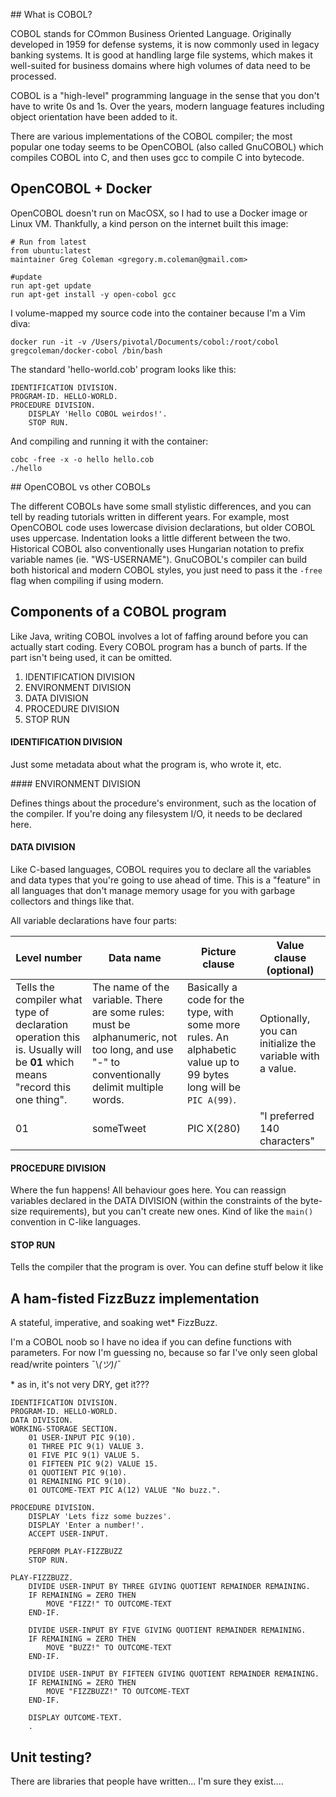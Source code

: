 ## What is COBOL?

COBOL stands for COmmon Business Oriented Language. Originally developed
in 1959 for defense systems, it is now commonly used in legacy banking systems.
It is good at handling large file systems, which makes it well-suited for business
domains where high volumes of data need to be processed.

COBOL is a "high-level" programming language in the sense that you don't have to
write 0s and 1s. Over the years, modern language features including object orientation
have been added to it.

There are various implementations of the COBOL compiler; the most popular one
today seems to be OpenCOBOL (also called GnuCOBOL) which compiles COBOL into C, and then
uses gcc to compile C into bytecode.

## OpenCOBOL + Docker

OpenCOBOL doesn't run on MacOSX, so I had to use a Docker image or Linux VM.
Thankfully, a kind person on the internet built this image:

```
# Run from latest
from ubuntu:latest
maintainer Greg Coleman <gregory.m.coleman@gmail.com>

#update
run apt-get update
run apt-get install -y open-cobol gcc
```

I volume-mapped my source code into the container because I'm a Vim diva:

`docker run -it -v /Users/pivotal/Documents/cobol:/root/cobol gregcoleman/docker-cobol /bin/bash`

The standard 'hello-world.cob' program looks like this:

```
IDENTIFICATION DIVISION.
PROGRAM-ID. HELLO-WORLD.
PROCEDURE DIVISION.
    DISPLAY 'Hello COBOL weirdos!'.
    STOP RUN.
```

And compiling and running it with the container:

```
cobc -free -x -o hello hello.cob
./hello
```

## OpenCOBOL vs other COBOLs

The different COBOLs have some small stylistic differences, and you can tell by reading tutorials written in different years. For example, most OpenCOBOL code uses lowercase division declarations, but older COBOL uses uppercase. Indentation looks a little different between the two. Historical COBOL also conventionally uses Hungarian notation to prefix variable names (ie. "WS-USERNAME"). GnuCOBOL's compiler can build both historical and modern COBOL styles, you just need to pass it the `-free` flag when compiling if using modern.

## Components of a COBOL program

Like Java, writing COBOL involves a lot of faffing around before you can actually
start coding. Every COBOL program has a bunch of parts. If the part isn't being used, it can be omitted.

1. IDENTIFICATION DIVISION
1. ENVIRONMENT DIVISION
1. DATA DIVISION
1. PROCEDURE DIVISION
1. STOP RUN

#### IDENTIFICATION DIVISION

Just some metadata about what the program is, who wrote it, etc.

#### ENVIRONMENT DIVISION

Defines things about the procedure's environment, such as the location of the compiler. If you're doing any filesystem I/O, it needs to be declared here.

#### DATA DIVISION

Like C-based languages, COBOL requires you to declare all the variables and data types that you're going to use ahead of time. This is a "feature" in all languages that don't manage memory usage for you with garbage collectors and things like that.

All variable declarations have four parts:

| Level number | Data name | Picture clause | Value clause (optional) |
| --- | --- | --- | --- |
| Tells the compiler what type of declaration operation this is. Usually will be **01** which means "record this one thing". | The name of the variable. There are some rules: must be alphanumeric, not too long, and use "-" to conventionally delimit multiple words. | Basically a code for the type, with some more rules. An alphabetic value up to 99 bytes long will be `PIC A(99)`. | Optionally, you can initialize the variable with a value. |
| 01 | someTweet | PIC X(280) | "I preferred 140 characters" |

#### PROCEDURE DIVISION

Where the fun happens! All behaviour goes here. You can reassign variables declared in the DATA DIVISION (within the constraints of the byte-size requirements), but you can't create new ones. Kind of like the `main()` convention in C-like languages.

#### STOP RUN

Tells the compiler that the program is over. You can define stuff below it like

## A ham-fisted FizzBuzz implementation

A stateful, imperative, and soaking wet* FizzBuzz.

I'm a COBOL noob so I have no idea if you can define functions with parameters. For now I'm guessing no, because so far I've only seen global read/write pointers ¯\\_(ツ)_/¯

\* as in, it's not very DRY, get it???

```
IDENTIFICATION DIVISION.
PROGRAM-ID. HELLO-WORLD.
DATA DIVISION.
WORKING-STORAGE SECTION.
    01 USER-INPUT PIC 9(10).
    01 THREE PIC 9(1) VALUE 3.
    01 FIVE PIC 9(1) VALUE 5.
    01 FIFTEEN PIC 9(2) VALUE 15.
    01 QUOTIENT PIC 9(10).
    01 REMAINING PIC 9(10).
    01 OUTCOME-TEXT PIC A(12) VALUE "No buzz.".

PROCEDURE DIVISION.
    DISPLAY 'Lets fizz some buzzes'.
    DISPLAY 'Enter a number!'.
    ACCEPT USER-INPUT.

    PERFORM PLAY-FIZZBUZZ
    STOP RUN.

PLAY-FIZZBUZZ.
    DIVIDE USER-INPUT BY THREE GIVING QUOTIENT REMAINDER REMAINING.
    IF REMAINING = ZERO THEN
        MOVE "FIZZ!" TO OUTCOME-TEXT
    END-IF.

    DIVIDE USER-INPUT BY FIVE GIVING QUOTIENT REMAINDER REMAINING.
    IF REMAINING = ZERO THEN
        MOVE "BUZZ!" TO OUTCOME-TEXT
    END-IF.

    DIVIDE USER-INPUT BY FIFTEEN GIVING QUOTIENT REMAINDER REMAINING.
    IF REMAINING = ZERO THEN
        MOVE "FIZZBUZZ!" TO OUTCOME-TEXT
    END-IF.

    DISPLAY OUTCOME-TEXT.
    .
```

## Unit testing?

There are libraries that people have written... I'm sure they exist....

